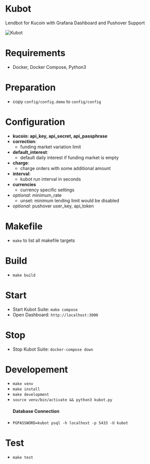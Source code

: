 # Kubot
Lendbot for Kucoin with Grafana Dashboard and Pushover Support

![Kubot](https://github.com/desy83/kubot/workflows/Kubot/badge.svg)

# Requirements
- Docker, Docker Compose, Python3

# Preparation
- copy `config/config.demo` to `config/config`
  
# Configuration

- **kucoin:  api_key, api_secret, api_passphrase**
- **correction**:
  - funding market variation limit
- **default_interest**:
  - default daily interest if funding market is empty
- **charge**:
  - charge orders with some additional amount
- **interval**:
  - kubot run interval in seconds
- **currencies**
  - currency specific settings
- *optional*: minimum_rate
  - unset: minimum lending limit would be disabled
- *optional*: pushover user_key, api_token

# Makefile
- `make` to list all makefile targets

# Build
- `make build`

# Start
- Start Kubot Suite: `make compose`
- Open Dashboard: `http://localhost:3000`

# Stop
- Stop Kubot Suite: `docker-compose down`

# Developement
- `make venv`
- `make install`
- `make development`
- `source venv/bin/activate && python3 kubot.py`
  #### Database Connection
- `PGPASSWORD=kubot psql -h localhost -p 5433 -U kubot` 

# Test
- `make test`